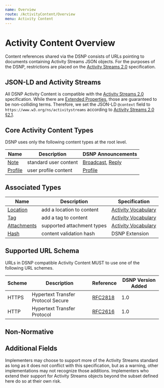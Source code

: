 ```yaml
---
name: Overview
route: /ActivityContent/Overview
menu: Activity Content
---
```


# Activity Content Overview

Content references shared via the DSNP consists of URLs pointing to documents containing Activity Streams JSON objects.
For the purposes of the DSNP, restrictions are placed on the [Activity Streams 2.0](https://www.w3.org/TR/activitystreams-core/) specification.

## JSON-LD and Activity Streams

All DSNP Activity Content is compatible with the [Activity Streams 2.0](https://www.w3.org/TR/activitystreams-core/) specification.
While there are [Extended Properties](/ActivityContent/ExtendedProperties), those are guaranteed to be non-colliding terms.
Therefore, we set the JSON-LD `@context` field to `https://www.w3.org/ns/activitystreams` according to [Activity Streams 2.0 §2.1](https://www.w3.org/TR/activitystreams-core/#jsonld).

## Core Activity Content Types

DSNP uses only the following content types at the root level.

| Name | Description | DSNP Announcements |
| ---- | ----------- | -------------------- |
[Note](/ActivityContent/Types/Note) | standard user content | [Broadcast](/Announcement/Types/Broadcast), [Reply](/Announcement/Types/Reply) |
[Profile](/ActivityContent/Types/Profile) | user profile content | [Profile](/Announcement/Types/Profile) |

## Associated Types

| Name | Description | Specification |
| ---- | ----------- | ------------- |
[Location](/ActivityContent/Associated/Location) | add a location to content | [Activity Vocabulary](https://www.w3.org/TR/activitystreams-vocabulary/) |
[Tag](/ActivityContent/Associated/Tag) | add a tag to content | [Activity Vocabulary](https://www.w3.org/TR/activitystreams-vocabulary/) |
[Attachments](/ActivityContent/Associated/Attachments) | supported attachment types | [Activity Vocabulary](https://www.w3.org/TR/activitystreams-vocabulary/) |
[Hash](/ActivityContent/Associated/Hash) | content validation hash | DSNP Extension |

## Supported URL Schema

URLs in DSNP compatible Activity Content MUST to use one of the following URL schemes.

| Scheme | Description | Reference | DSNP Version Added |
| ------ |------------ | --------- | ------------------ |
| HTTPS | Hypertext Transfer Protocol Secure | [RFC2818](https://datatracker.ietf.org/doc/html/rfc2818) | 1.0 |
| HTTP | Hypertext Transfer Protocol | [RFC2616](https://datatracker.ietf.org/doc/html/rfc2616) | 1.0 |

## Non-Normative

## Additional Fields

Implementers may choose to support more of the Activity Streams standard as long as it does not conflict with this specification, but as a warning, other implementations may not recognize those additions.
Implementers who extend their support for Activity Streams objects beyond the subset defined here do so at their own risk.
